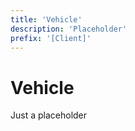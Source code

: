 ```yaml
---
title: 'Vehicle'
description: 'Placeholder'
prefix: '[Client]'
---
```


# Vehicle

Just a placeholder
